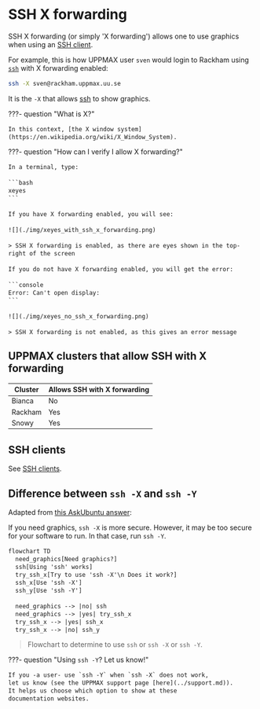 # SSH X forwarding

SSH X forwarding (or simply 'X forwarding')
allows one to use graphics when using an [SSH client](ssh_client.md).

For example, this is how UPPMAX user `sven` would login
to Rackham using [`ssh`](ssh.md) with X forwarding enabled:

```bash
ssh -X sven@rackham.uppmax.uu.se
```

It is the `-X` that allows [ssh](ssh.md) to show graphics.

???- question "What is X?"

    In this context, [the X window system](https://en.wikipedia.org/wiki/X_Window_System).

???- question "How can I verify I allow X forwarding?"

    In a terminal, type:

    ```bash
    xeyes
    ```

    If you have X forwarding enabled, you will see:

    ![](./img/xeyes_with_ssh_x_forwarding.png)

    > SSH X forwarding is enabled, as there are eyes shown in the top-right of the screen

    If you do not have X forwarding enabled, you will get the error:

    ```console
    Error: Can't open display:
    ```

    ![](./img/xeyes_no_ssh_x_forwarding.png)

    > SSH X forwarding is not enabled, as this gives an error message

## UPPMAX clusters that allow SSH with X forwarding

Cluster|Allows SSH with X forwarding
-------|----------------------------
Bianca |No
Rackham|Yes
Snowy  |Yes

## SSH clients

See [SSH clients](../software/ssh_client.md).

## Difference between `ssh -X` and `ssh -Y`

Adapted from [this AskUbuntu answer](https://askubuntu.com/a/35518):

If you need graphics, `ssh -X` is more secure.
However, it may be too secure for your software to run.
In that case, run `ssh -Y`.

```mermaid
flowchart TD
  need_graphics[Need graphics?]
  ssh[Using 'ssh' works]
  try_ssh_x[Try to use 'ssh -X'\n Does it work?]
  ssh_x[Use 'ssh -X']
  ssh_y[Use 'ssh -Y']

  need_graphics --> |no| ssh
  need_graphics --> |yes| try_ssh_x
  try_ssh_x --> |yes| ssh_x
  try_ssh_x --> |no| ssh_y
```

> Flowchart to determine to use `ssh` or `ssh -X` or `ssh -Y`.

???- question "Using `ssh -Y`? Let us know!"

    If you -a user- use `ssh -Y` when `ssh -X` does not work,
    let us know (see the UPPMAX support page [here](../support.md)).
    It helps us choose which option to show at these
    documentation websites.
